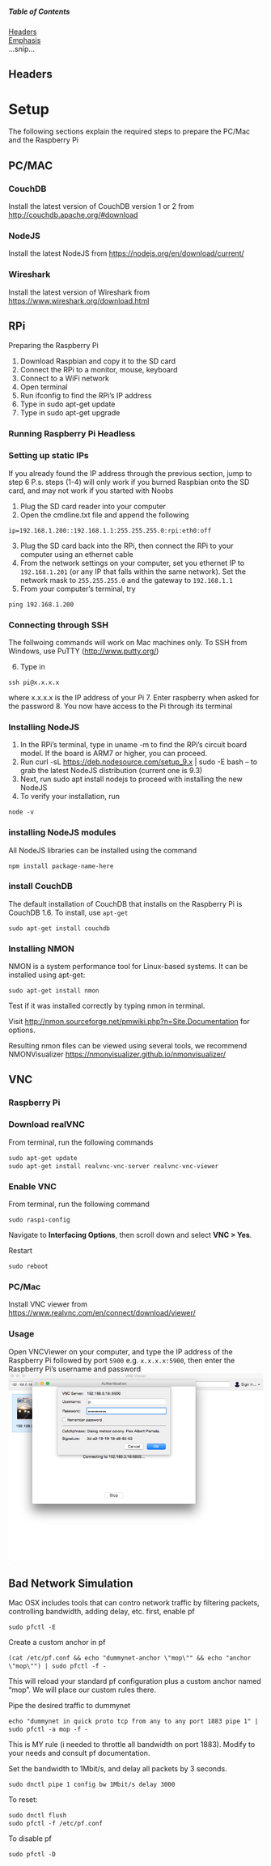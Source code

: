 ##### Table of Contents  
[Headers](#headers)  
[Emphasis](#emphasis)  
...snip...    
<a name="headers"/>
## Headers


# Setup
The following sections explain the required steps to prepare the PC/Mac and the Raspberry Pi
## PC/MAC
### CouchDB
Install the latest version of CouchDB version 1 or 2 from http://couchdb.apache.org/#download
### NodeJS
Install the latest NodeJS from https://nodejs.org/en/download/current/
### Wireshark
Install the latest version of Wireshark from https://www.wireshark.org/download.html
 
## RPi
Preparing the Raspberry Pi
1.	Download Raspbian and copy it to the SD card
2.	Connect the RPi to a monitor, mouse, keyboard
3.	Connect to a WiFi network
4.	Open terminal
5.	Run ifconfig to find the RPi’s IP address
6.	Type in sudo apt-get update
7.	Type in sudo apt-get upgrade

### Running Raspberry Pi Headless
### Setting up static IPs
If you already found the IP address through the previous section, jump to step 6
P.s. steps (1-4) will only work if you burned Raspbian onto the SD card, and may not work if you started with Noobs
1.	Plug the SD card reader into your computer
2.	Open the cmdline.txt file and append the following
```
ip=192.168.1.200::192.168.1.1:255.255.255.0:rpi:eth0:off
```
3.	Plug the SD card back into the RPi, then connect the RPi to your computer using an ethernet cable
4.	From the network settings on your computer, set you ethernet IP to `192.168.1.201` (or any IP that falls within the same network). Set the network mask to `255.255.255.0` and the gateway to `192.168.1.1`
5.	From your computer’s terminal, try
```
ping 192.168.1.200
```

### Connecting through SSH
The follwoing commands will work on Mac machines only. To SSH from Windows, use PuTTY (http://www.putty.org/)

6.	Type in
```
ssh pi@x.x.x.x
```
where x.x.x.x is the IP address of your Pi
7.	Enter raspberry when asked for the password
8.	You now have access to the Pi through its terminal

### Installing NodeJS
1.	In the RPi’s terminal, type in uname -m to find the RPi’s circuit board model. If the board is ARM7 or higher, you can proceed.
2.	Run curl -sL https://deb.nodesource.com/setup_9.x | sudo -E bash – to grab the latest NodeJS distribution (current one is 9.3)
3.	Next, run sudo apt install nodejs to proceed with installing the new NodeJS
4.	To verify your installation, run
```
node -v
```

### installing NodeJS modules
All NodeJS libraries can be installed using the command
```
npm install package-name-here
```

### install CouchDB
The default installation of CouchDB that installs on the Raspberry Pi is CouchDB 1.6. To install, use `apt-get`
```
sudo apt-get install couchdb
```

### Installing NMON
NMON is a system performance tool for Linux-based systems.
It can be installed using apt-get:
```
sudo apt-get install nmon
```

Test if it was installed correctly by typing nmon in terminal.

Visit http://nmon.sourceforge.net/pmwiki.php?n=Site.Documentation for options.

Resulting nmon files can be viewed using several tools, we recommend NMONVisualizer https://nmonvisualizer.github.io/nmonvisualizer/
 
## VNC
### Raspberry Pi
### Download realVNC
From terminal, run the following commands
```
sudo apt-get update
sudo apt-get install realvnc-vnc-server realvnc-vnc-viewer
```
### Enable VNC
From terminal, run the following command
```
sudo raspi-config
```

Navigate to **Interfacing Options**, then scroll down and select **VNC > Yes**.

Restart
```
sudo reboot
```

### PC/Mac
Install VNC viewer from https://www.realvnc.com/en/connect/download/viewer/

### Usage
Open VNCViewer on your computer, and type the IP address of the Raspberry Pi followed by port `5900` e.g. `x.x.x.x:5900`, then enter the Raspberry Pi’s username and password
![Screenshot](/images/vnc2.png?raw=true "Login")


## Bad Network Simulation
Mac OSX includes tools that can contro network traffic by filtering packets, controlling bandwidth, adding delay, etc.
first, enable pf
```
sudo pfctl -E
```
Create a custom anchor in pf
```
(cat /etc/pf.conf && echo "dummynet-anchor \"mop\"" && echo "anchor \"mop\"") | sudo pfctl -f -
```
This will reload your standard pf configuration plus a custom anchor named “mop”. We will place our custom rules there.

Pipe the desired traffic to dummynet
```
echo "dummynet in quick proto tcp from any to any port 1883 pipe 1" | sudo pfctl -a mop -f -
```
This is MY rule (i needed to throttle all bandwidth on port 1883). Modify to your needs and consult pf documentation.

Set the bandwidth to 1Mbit/s, and delay all packets by 3 seconds.
```
sudo dnctl pipe 1 config bw 1Mbit/s delay 3000
```

To reset:
```
sudo dnctl flush
sudo pfctl -f /etc/pf.conf
```
To disable pf
```
sudo pfctl -D
```
